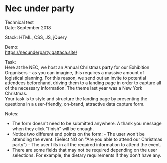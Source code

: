 # Nec under party

Technical test<br>
Date: September 2018

Stack: HTML, CSS, JS, jQuery

Demo:<br> https://necunderparty.gattaca.site/

Task:<br>
Here at the NEC, we host an Annual Christmas party for our Exhibition Organisers – as you can imagine, this requires a massive amount of logistical planning. 
For this reason, we send out an invite to potential attendees beforehand, driving them to a landing page in order to capture all of the necessary information.
The theme last year was a New York Christmas.
<br>
Your task is to style and structure the landing page by presenting the questions in a user-friendly, on-brand, attractive data capture form.

Notes:<br>
- The form doesn't need to be submitted anywhere. A thank you message when they click "finish" will be enough.
- Notice two different end points on the form: 
                - The user won't be attending the event. (Select NO on "Are you able to attend our Christmas party")
                - The user fills in all the required information to attend the event.
- There are some fields that may not be required depending on the user selections. For example, the dietary requirements if they don't have any.


